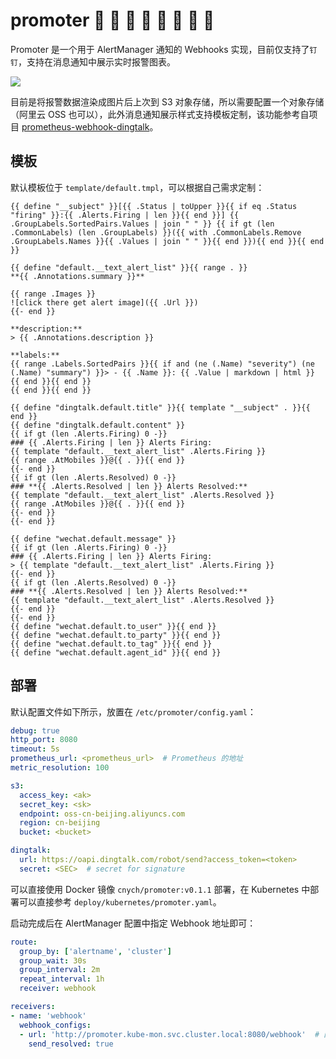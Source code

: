 # promoter 🍋 🍊 🍒 🍰 🍇 🍉 🍓 🌽

Promoter 是一个用于 AlertManager 通知的 Webhooks 实现，目前仅支持了`钉钉`，支持在消息通知中展示实时报警图表。

![](https://bxdc-static.oss-cn-beijing.aliyuncs.com/images/20220226181006.png)

目前是将报警数据渲染成图片后上次到 S3 对象存储，所以需要配置一个对象存储（阿里云 OSS 也可以），此外消息通知展示样式支持模板定制，该功能参考自项目 [prometheus-webhook-dingtalk](https://github.dev/timonwong/prometheus-webhook-dingtalk)。

## 模板

默认模板位于 `template/default.tmpl`，可以根据自己需求定制：

```tmpl
{{ define "__subject" }}[{{ .Status | toUpper }}{{ if eq .Status "firing" }}:{{ .Alerts.Firing | len }}{{ end }}] {{ .GroupLabels.SortedPairs.Values | join " " }} {{ if gt (len .CommonLabels) (len .GroupLabels) }}({{ with .CommonLabels.Remove .GroupLabels.Names }}{{ .Values | join " " }}{{ end }}){{ end }}{{ end }}

{{ define "default.__text_alert_list" }}{{ range . }}
**{{ .Annotations.summary }}**

{{ range .Images }}
![click there get alert image]({{ .Url }})
{{- end }}

**description:**
> {{ .Annotations.description }}

**labels:**
{{ range .Labels.SortedPairs }}{{ if and (ne (.Name) "severity") (ne (.Name) "summary") }}> - {{ .Name }}: {{ .Value | markdown | html }}
{{ end }}{{ end }}
{{ end }}{{ end }}

{{ define "dingtalk.default.title" }}{{ template "__subject" . }}{{ end }}
{{ define "dingtalk.default.content" }}
{{ if gt (len .Alerts.Firing) 0 -}}
### {{ .Alerts.Firing | len }} Alerts Firing:
{{ template "default.__text_alert_list" .Alerts.Firing }}
{{ range .AtMobiles }}@{{ . }}{{ end }}
{{- end }}
{{ if gt (len .Alerts.Resolved) 0 -}}
### **{{ .Alerts.Resolved | len }} Alerts Resolved:**
{{ template "default.__text_alert_list" .Alerts.Resolved }}
{{ range .AtMobiles }}@{{ . }}{{ end }}
{{- end }}
{{- end }}

{{ define "wechat.default.message" }}
{{ if gt (len .Alerts.Firing) 0 -}}
### {{ .Alerts.Firing | len }} Alerts Firing:
> {{ template "default.__text_alert_list" .Alerts.Firing }}
{{- end }}
{{ if gt (len .Alerts.Resolved) 0 -}}
### **{{ .Alerts.Resolved | len }} Alerts Resolved:**
{{ template "default.__text_alert_list" .Alerts.Resolved }}
{{- end }}
{{- end }}
{{ define "wechat.default.to_user" }}{{ end }}
{{ define "wechat.default.to_party" }}{{ end }}
{{ define "wechat.default.to_tag" }}{{ end }}
{{ define "wechat.default.agent_id" }}{{ end }}
```

## 部署

默认配置文件如下所示，放置在 `/etc/promoter/config.yaml`：

```yaml
debug: true
http_port: 8080
timeout: 5s
prometheus_url: <prometheus_url>  # Prometheus 的地址
metric_resolution: 100

s3:
  access_key: <ak>  
  secret_key: <sk>
  endpoint: oss-cn-beijing.aliyuncs.com
  region: cn-beijing
  bucket: <bucket>

dingtalk:
  url: https://oapi.dingtalk.com/robot/send?access_token=<token>
  secret: <SEC>  # secret for signature
```

可以直接使用 Docker 镜像 `cnych/promoter:v0.1.1` 部署，在 Kubernetes 中部署可以直接参考 `deploy/kubernetes/promoter.yaml`。

启动完成后在 AlertManager 配置中指定 Webhook 地址即可：

```yaml
route:
  group_by: ['alertname', 'cluster']
  group_wait: 30s
  group_interval: 2m
  repeat_interval: 1h
  receiver: webhook

receivers:
- name: 'webhook'
  webhook_configs:
  - url: 'http://promoter.kube-mon.svc.cluster.local:8080/webhook'  # 配置 promoter 的 webhook 接口
    send_resolved: true
```